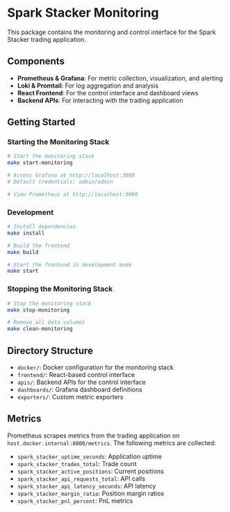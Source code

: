 # Spark Stacker Monitoring

This package contains the monitoring and control interface for the Spark Stacker trading
application.

## Components

- **Prometheus & Grafana**: For metric collection, visualization, and alerting
- **Loki & Promtail**: For log aggregation and analysis
- **React Frontend**: For the control interface and dashboard views
- **Backend APIs**: For interacting with the trading application

## Getting Started

### Starting the Monitoring Stack

```bash
# Start the monitoring stack
make start-monitoring

# Access Grafana at http://localhost:3000
# Default credentials: admin/admin

# View Prometheus at http://localhost:9090
```

### Development

```bash
# Install dependencies
make install

# Build the frontend
make build

# Start the frontend in development mode
make start
```

### Stopping the Monitoring Stack

```bash
# Stop the monitoring stack
make stop-monitoring

# Remove all data volumes
make clean-monitoring
```

## Directory Structure

- `docker/`: Docker configuration for the monitoring stack
- `frontend/`: React-based control interface
- `apis/`: Backend APIs for the control interface
- `dashboards/`: Grafana dashboard definitions
- `exporters/`: Custom metric exporters

## Metrics

Prometheus scrapes metrics from the trading application on `host.docker.internal:8000/metrics`. The
following metrics are collected:

- `spark_stacker_uptime_seconds`: Application uptime
- `spark_stacker_trades_total`: Trade count
- `spark_stacker_active_positions`: Current positions
- `spark_stacker_api_requests_total`: API calls
- `spark_stacker_api_latency_seconds`: API latency
- `spark_stacker_margin_ratio`: Position margin ratios
- `spark_stacker_pnl_percent`: PnL metrics
